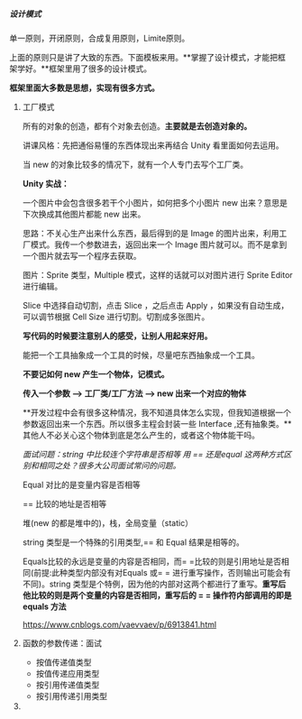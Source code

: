 ##### 设计模式

单一原则，开闭原则，合成复用原则，Limite原则。

上面的原则只是讲了大致的东西。下面模板来用。**掌握了设计模式，才能把框架学好。**框架里用了很多的设计模式。

**框架里面大多数是思想，实现有很多方式。**

1. 工厂模式

   所有的对象的创造，都有个对象去创造。**主要就是去创造对象的。**

   讲课风格：先把通俗易懂的东西体现出来再结合 Unity 看里面如何去运用。

   当 new 的对象比较多的情况下，就有一个人专门去写个工厂类。

   **Unity 实战：**

   一个图片中会包含很多若干个小图片，如何把多个小图片 new 出来？意思是下次换成其他图片都能 new 出来。

   思路：不关心生产出来什么东西，最后得到的是 Image 的图片出来，利用工厂模式。我传一个参数进去，返回出来一个 Image 图片就可以。而不是拿到一个图片就去写一个程序去获取。

   图片：Sprite 类型，Multiple 模式，这样的话就可以对图片进行 Sprite Editor 进行编辑。

   Slice 中选择自动切割，点击 Slice ，之后点击 Apply ，如果没有自动生成，可以调节根据 Cell Size 进行切割。切割成多张图片。

   **写代码的时候要注意别人的感受，让别人用起来好用。**

   能把一个工具抽象成一个工具的时候，尽量吧东西抽象成一个工具。

   **不要记如何 new 产生一个物体，记模式。**

   **传入一个参数 ——> 工厂类/工厂方法 ——> new 出来一个对应的物体**

   **开发过程中会有很多这种情况，我不知道具体怎么实现，但我知道根据一个参数返回出来一个东西。所以很多主程会封装一些 Interface ,还有抽象类。**其他人不必关心这个物体到底是怎么产生的，或者这个物体能干吗。

   

   *面试问题：string 中比较连个字符串是否相等    用 == 还是equal  这两种方式区别和相同之处？很多大公司面试常问的问题。*

   Equal 对比的是变量内容是否相等

   == 比较的地址是否相等

   堆(new 的都是堆中的)，栈，全局变量（static）

   string 类型是一个特殊的引用类型,== 和 Equal 结果是相等的。

   Equals比较的永远是变量的内容是否相同，而= =比较的则是引用地址是否相同(前提:此种类型内部没有对Equals 或= = 进行重写操作，否则输出可能会有不同)。string 类型是个特例，因为他的内部对这两个都进行了重写。**重写后他比较的则是两个变量的内容是否相同，重写后的 = = 操作符内部调用的即是 equals 方法**

   https://www.cnblogs.com/vaevvaev/p/6913841.html

2. 函数的参数传递：面试

   - 按值传递值类型
   - 按值传递应用类型
   - 按引用传递值类型
   - 按引用传递引用类型

3. 

   

   

   
